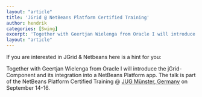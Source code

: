 ```yaml
---
layout: "article"
title: 'JGrid @ NetBeans Platform Certified Training'
author: hendrik
categories: [Swing]
excerpt: 'Together with Geertjan Wielenga from Oracle I will introduce the jGrid-Component and its integration into a NetBeans Platform app'
layout: "article"
---
```

If you are interested in JGrid & Netbeans here is a hint for you:

Together with Geertjan Wielenga from Oracle I will introduce the jGrid-Component and its integration into a NetBeans Platform app. The talk is part of the NetBeans Platform Certified Training @
[JUG Münster, Germany](http://www.jug-muenster.de) on September 14-16.
